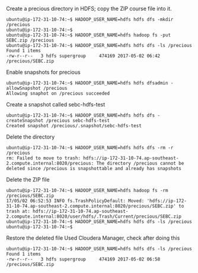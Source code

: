 Create a precious directory in HDFS; copy the ZIP course file into it.
```
ubuntu@ip-172-31-10-74:~$ HADOOP_USER_NAME=hdfs hdfs dfs -mkdir /precious
ubuntu@ip-172-31-10-74:~$
ubuntu@ip-172-31-10-74:~$ HADOOP_USER_NAME=hdfs hadoop fs -put SEBC.zip /precious
ubuntu@ip-172-31-10-74:~$ HADOOP_USER_NAME=hdfs hdfs dfs -ls /precious
Found 1 items
-rw-r--r--   3 hdfs supergroup     474169 2017-05-02 06:42 /precious/SEBC.zip
```

Enable snapshots for precious
```
ubuntu@ip-172-31-10-74:~$ HADOOP_USER_NAME=hdfs hdfs dfsadmin -allowSnapshot /precious
Allowing snaphot on /precious succeeded
```


Create a snapshot called sebc-hdfs-test
```
ubuntu@ip-172-31-10-74:~$ HADOOP_USER_NAME=hdfs hdfs dfs -createSnapshot /precious sebc-hdfs-test
Created snapshot /precious/.snapshot/sebc-hdfs-test
```

Delete the directory
```
ubuntu@ip-172-31-10-74:~$ HADOOP_USER_NAME=hdfs hdfs dfs -rm -r /precious
rm: Failed to move to trash: hdfs://ip-172-31-10-74.ap-southeast-2.compute.internal:8020/precious: The directory /precious cannot be deleted since /precious is snapshottable and already has snapshots
```

Delete the ZIP file
```
ubuntu@ip-172-31-10-74:~$ HADOOP_USER_NAME=hdfs hadoop fs -rm /precious/SEBC.zip
17/05/02 06:52:53 INFO fs.TrashPolicyDefault: Moved: 'hdfs://ip-172-31-10-74.ap-southeast-2.compute.internal:8020/precious/SEBC.zip' to trash at: hdfs://ip-172-31-10-74.ap-southeast-2.compute.internal:8020/user/hdfs/.Trash/Current/precious/SEBC.zip
ubuntu@ip-172-31-10-74:~$ HADOOP_USER_NAME=hdfs hdfs dfs -ls /precious
ubuntu@ip-172-31-10-74:~$
```

Restore the deleted file
Used Cloudera Manager, check after doing this
```
ubuntu@ip-172-31-10-74:~$ HADOOP_USER_NAME=hdfs hdfs dfs -ls /precious
Found 1 items
-rw-r--r--   3 hdfs supergroup     474169 2017-05-02 06:58 /precious/SEBC.zip
```




 

